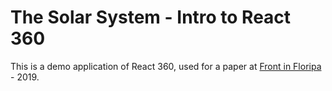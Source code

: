 **The Solar System** - Intro to React 360
===================================

This is a demo application of React 360, used for a paper at [Front in Floripa](https://frontin.floripa.br/) - 2019.
